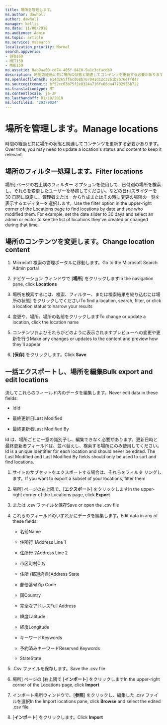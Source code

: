 ```yaml
---
title: 場所を管理します。
ms.author: dawholl
author: dawholl
manager: kellis
ms.date: 11/08/2018
ms.audience: Admin
ms.topic: article
ms.service: mssearch
localization_priority: Normal
search.appverid:
- BFB160
- MET150
- MOE150
ms.assetid: 8ab9aa00-cd74-405f-8410-9a1c3cfacdb9
description: 時間の経過と共に場所の状態と関連してコンテンツを更新する必要があります。
ms.openlocfilehash: 614d265ff6cd68b767041d12c3261b7b76effd47
ms.sourcegitcommit: bf52cc63b75f2e0324a716fe65da47702956b722
ms.translationtype: MT
ms.contentlocale: ja-JP
ms.lasthandoff: 01/18/2019
ms.locfileid: "29379024"
---
```

# <a name="manage-locations"></a><span data-ttu-id="c071a-103">場所を管理します。</span><span class="sxs-lookup"><span data-stu-id="c071a-103">Manage locations</span></span>

<span data-ttu-id="c071a-104">時間の経過と共に場所の状態と関連してコンテンツを更新する必要があります。</span><span class="sxs-lookup"><span data-stu-id="c071a-104">Over time, you may need to update a location's status and content to keep it relevant.</span></span> 
  
## <a name="filter-locations"></a><span data-ttu-id="c071a-105">場所のフィルター処理します。</span><span class="sxs-lookup"><span data-stu-id="c071a-105">Filter locations</span></span>

<span data-ttu-id="c071a-p101">場所] ページの右上隅のフィルター オプションを使用して、日付別の場所を検索し、それらを変更したユーザーを参照してください。などの日付スライダーを 30 日間に設定し、管理者または一から作成またはその時に変更の場所の一覧を表示するエディターを選択します。</span><span class="sxs-lookup"><span data-stu-id="c071a-p101">Use the filter option in the upper-right corner of the Locations page to find locations by date and see who modified them. For example, set the date slider to 30 days and select an admin or editor to see the list of locations they've created or changed during that time.</span></span>
  
## <a name="change-location-content"></a><span data-ttu-id="c071a-108">場所のコンテンツを変更します。</span><span class="sxs-lookup"><span data-stu-id="c071a-108">Change location content</span></span>

1. <span data-ttu-id="c071a-109">Microsoft 検索の管理ポータルに移動します。</span><span class="sxs-lookup"><span data-stu-id="c071a-109">Go to the Microsoft Search Admin portal</span></span>
    
2. <span data-ttu-id="c071a-110">ナビゲーション ウィンドウで [**場所**] をクリックします</span><span class="sxs-lookup"><span data-stu-id="c071a-110">In the navigation pane, click **Locations**</span></span>
    
3. <span data-ttu-id="c071a-111">場所を検索するには、検索、フィルター、または検索結果を絞り込むには場所の状態] をクリックしてください</span><span class="sxs-lookup"><span data-stu-id="c071a-111">To find a location, search, filter, or click a location status to narrow your results</span></span>
    
4. <span data-ttu-id="c071a-112">変更や、場所、場所の名前をクリックします</span><span class="sxs-lookup"><span data-stu-id="c071a-112">To change or update a location, click the location name</span></span>
    
5. <span data-ttu-id="c071a-113">コンテンツおよびそれらがどのように表示されますプレビューへの変更や更新を行う</span><span class="sxs-lookup"><span data-stu-id="c071a-113">Make any changes or updates to the content and preview how they'll appear</span></span> 
    
6. <span data-ttu-id="c071a-114">**[保存]** をクリックします。</span><span class="sxs-lookup"><span data-stu-id="c071a-114">Click **Save**</span></span>
    
## <a name="bulk-export-and-edit-locations"></a><span data-ttu-id="c071a-115">一括エクスポートし、場所を編集</span><span class="sxs-lookup"><span data-stu-id="c071a-115">Bulk export and edit locations</span></span>

<span data-ttu-id="c071a-116">決してこれらのフィールド内のデータを編集します。</span><span class="sxs-lookup"><span data-stu-id="c071a-116">Never edit data in these fields:</span></span>
  
- <span data-ttu-id="c071a-117">Id</span><span class="sxs-lookup"><span data-stu-id="c071a-117">Id</span></span>
    
- <span data-ttu-id="c071a-118">最終更新日</span><span class="sxs-lookup"><span data-stu-id="c071a-118">Last Modified</span></span>
    
- <span data-ttu-id="c071a-119">最終更新者</span><span class="sxs-lookup"><span data-stu-id="c071a-119">Last Modified By</span></span>
    
<span data-ttu-id="c071a-p102">Id は、場所ごとに一意の識別子し、編集できなく必要があります。更新日時と最終更新者フィールドは、並べ替えし、検索する場所にのみ使用してください。</span><span class="sxs-lookup"><span data-stu-id="c071a-p102">Id is a unique identifier for each location and should never be edited. The Last Modified and Last Modified By fields should only be used to sort and find locations.</span></span>
  
1. <span data-ttu-id="c071a-122">サイトのサブセットをエクスポートする場合は、それらをフィルタ リングします。</span><span class="sxs-lookup"><span data-stu-id="c071a-122">If you want to export a subset of your locations, filter them</span></span>
    
2. <span data-ttu-id="c071a-123">場所] ページの右上隅で、[**エクスポート**] をクリックします</span><span class="sxs-lookup"><span data-stu-id="c071a-123">In the upper-right corner of the Locations page, click **Export**</span></span>
    
3. <span data-ttu-id="c071a-124">または .csv ファイルを保存</span><span class="sxs-lookup"><span data-stu-id="c071a-124">Save or open the .csv file</span></span>
    
4. <span data-ttu-id="c071a-125">これらのフィールドのいずれかにデータを編集します。</span><span class="sxs-lookup"><span data-stu-id="c071a-125">Edit data in any of these fields:</span></span>
    
   - <span data-ttu-id="c071a-126">名前</span><span class="sxs-lookup"><span data-stu-id="c071a-126">Name</span></span>
    
   - <span data-ttu-id="c071a-127">住所行 1</span><span class="sxs-lookup"><span data-stu-id="c071a-127">Address Line 1</span></span>
    
   - <span data-ttu-id="c071a-128">住所行 2</span><span class="sxs-lookup"><span data-stu-id="c071a-128">Address Line 2</span></span>
    
   - <span data-ttu-id="c071a-129">市区町村</span><span class="sxs-lookup"><span data-stu-id="c071a-129">City</span></span>
    
   - <span data-ttu-id="c071a-130">住所 (都道府県)</span><span class="sxs-lookup"><span data-stu-id="c071a-130">Address State</span></span>
    
   - <span data-ttu-id="c071a-131">郵便番号</span><span class="sxs-lookup"><span data-stu-id="c071a-131">Zip Code</span></span>
    
   - <span data-ttu-id="c071a-132">国</span><span class="sxs-lookup"><span data-stu-id="c071a-132">Country</span></span>
    
   - <span data-ttu-id="c071a-133">完全なアドレス</span><span class="sxs-lookup"><span data-stu-id="c071a-133">Full Address</span></span>
    
   - <span data-ttu-id="c071a-134">緯度</span><span class="sxs-lookup"><span data-stu-id="c071a-134">Latitude</span></span>
    
   - <span data-ttu-id="c071a-135">経度</span><span class="sxs-lookup"><span data-stu-id="c071a-135">Longitude</span></span>
    
   - <span data-ttu-id="c071a-136">キーワード</span><span class="sxs-lookup"><span data-stu-id="c071a-136">Keywords</span></span>
    
   - <span data-ttu-id="c071a-137">予約済みキーワード</span><span class="sxs-lookup"><span data-stu-id="c071a-137">Reserved Keywords</span></span>
    
   - <span data-ttu-id="c071a-138">State</span><span class="sxs-lookup"><span data-stu-id="c071a-138">State</span></span>
    
5. <span data-ttu-id="c071a-139">.Csv ファイルを保存します。</span><span class="sxs-lookup"><span data-stu-id="c071a-139">Save the .csv file</span></span>
    
6. <span data-ttu-id="c071a-140">場所] ページの [右上隅で [**インポート**] をクリックします</span><span class="sxs-lookup"><span data-stu-id="c071a-140">In the upper-right corner of the Locations page, click **Import**</span></span>
    
7. <span data-ttu-id="c071a-141">インポート場所ウィンドウで、[**参照**] をクリックし、編集した .csv ファイルを選択</span><span class="sxs-lookup"><span data-stu-id="c071a-141">In the Import locations pane, click **Browse** and select the edited .csv file</span></span> 
    
8. <span data-ttu-id="c071a-142">[**インポート**] をクリックします。</span><span class="sxs-lookup"><span data-stu-id="c071a-142">Click **Import**</span></span>

  


